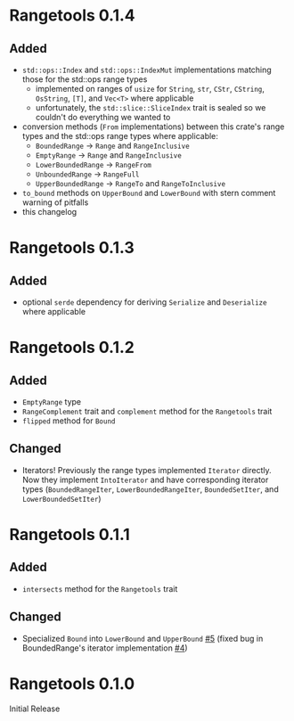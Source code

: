 # Rangetools 0.1.4
## Added
- `std::ops::Index` and `std::ops::IndexMut` implementations matching those for the std::ops range types
    - implemented on ranges of `usize` for `String`, `str`, `CStr`, `CString`, `OsString`, `[T]`, and `Vec<T>` where applicable
    - unfortunately, the `std::slice::SliceIndex` trait is sealed so we couldn't do everything we wanted to
- conversion methods (`From` implementations) between this crate's range types and the std::ops range types where applicable:
    - `BoundedRange` -> `Range` and `RangeInclusive`
    - `EmptyRange` -> `Range` and `RangeInclusive`
    - `LowerBoundedRange` -> `RangeFrom`
    - `UnboundedRange` -> `RangeFull`
    - `UpperBoundedRange` -> `RangeTo` and `RangeToInclusive`
- `to_bound` methods on `UpperBound` and `LowerBound` with stern comment warning of pitfalls
- this changelog

# Rangetools 0.1.3
## Added
- optional `serde` dependency for deriving `Serialize` and `Deserialize` where applicable

# Rangetools 0.1.2
## Added
- `EmptyRange` type
- `RangeComplement` trait and `complement` method for the `Rangetools` trait
- `flipped` method for `Bound`
## Changed
- Iterators! Previously the range types implemented `Iterator` directly. Now they implement `IntoIterator` and have corresponding iterator types (`BoundedRangeIter`, `LowerBoundedRangeIter`, `BoundedSetIter`, and `LowerBoundedSetIter`)

# Rangetools 0.1.1
## Added
- `intersects` method for the `Rangetools` trait
## Changed
- Specialized `Bound` into `LowerBound` and `UpperBound` [#5](https://github.com/rsnively/rangetools/issues/5) (fixed bug in BoundedRange's iterator implementation [#4](https://github.com/rsnively/rangetools/issues/4))

# Rangetools 0.1.0
Initial Release